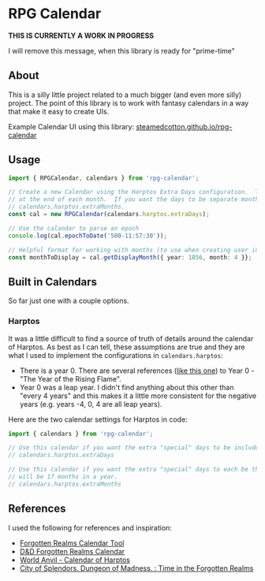 # RPG Calendar

**THIS IS CURRENTLY A WORK IN PROGRESS**

I will remove this message, when this library is ready for "prime-time"

## About

This is a silly little project related to a much bigger (and even more silly) project.  The point of this library is to work with fantasy calendars in a way that make it easy to create UIs.

Example Calendar UI using this library: [steamedcotton.github.io/rpg-calendar](https://steamedcotton.github.io/rpg-calendar/)

## Usage

```typescript
import { RPGCalendar, calendars } from 'rpg-calendar';

// Create a new Calendar using the Harptos Extra Days configuration.  This will add the "special" days as extra days
// at the end of each month.  If you want the days to be separate months, then you can use
// calendars.harptos.extraMonths.
const cal = new RPGCalendar(calendars.harptos.extraDays);

// Use the calandar to parse an epoch
console.log(cal.epochToDate('500-11:57:30'));

// Helpful format for working with months (to use when creating user interfaces)
const monthToDisplay = cal.getDisplayMonth({ year: 1856, month: 4 }};
```

## Built in Calendars

So far just one with a couple options.

### Harptos

It was a little difficult to find a source of truth of details around the calendar of Harptos.  As best as I can tell, these assumptions are true and they are what I used to implement the configurations in `calendars.harptos`:

* There is a year 0.  There are several references ([like this one](https://www.sageadvice.eu/forgotten-realms-is-there-a-year-0-dr-or-is-1-dr-immediately-followed-by-1-dr-if-there-is-a-year-0-what-happens-in-it/)) to Year 0 - "The Year of the Rising Flame".
* Year 0 was a leap year.  I didn't find anything about this other than "every 4 years" and this makes it a little more consistent for the negative years (e.g. years -4, 0, 4 are all leap years).

Here are the two calendar settings for Harptos in code:
```typescript
import { calendars } from 'rpg-calendar';

// Use this calendar if you want the extra "special" days to be included in the preceeding month. 
// calendars.harptos.extraDays

// Use this calendar if you want the extra "special" days to each be their own month.  This means that there 
// will be 17 months in a year.
// calendars.harptos.extraMonths
```


## References

I used the following for references and inspiration:

- [Forgotten Realms Calendar Tool](https://thesilverdaggers.com/wp-content/uploads/fc/#)
- [D&D Forgotten Realms Calendar](http://dnd.steinhour.net/Forgotten_Realms_campaign/Forgotten_Realms/DnD_FR_calendar.html#The%20Roll%20of%20Years)
- [World Anvil - Calendar of Harptos](https://www.worldanvil.com/w/forgotten-realms-28d26d5th29-lethann/a/calendar-of-harptos-article)
- [City of Splendors. Dungeon of Madness. : Time in the Forgotten Realms](https://cityofsplendorsdungeonofmadness.obsidianportal.com/wikis/time-in-the-forgotten-realms)
